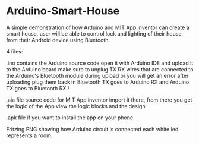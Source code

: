 # Arduino-Smart-House
A simple demonstration of how Arduino and MIT App inventor can create a smart house, user will be able to control lock and lighting of their house from their Android device using Bluetooth.


4 files:

.ino contains the Arduino source code open it with Arduino IDE and upload it to the Arduino board make sure to unplug TX RX wires that are connected to the Arduino's Bluetooth module during upload or you will get an error after uploading plug them back in Bluetooth TX goes to Arduino RX and Arduino TX goes to Bluetooth RX !. 

.aia file source code for MIT App inventor import it there, from there you get the logic of the App view the logic blocks and the design. 

.apk file if you want to install the app on your phone.

Fritzing PNG showing how Arduino circuit is connected each white led represents a room.

